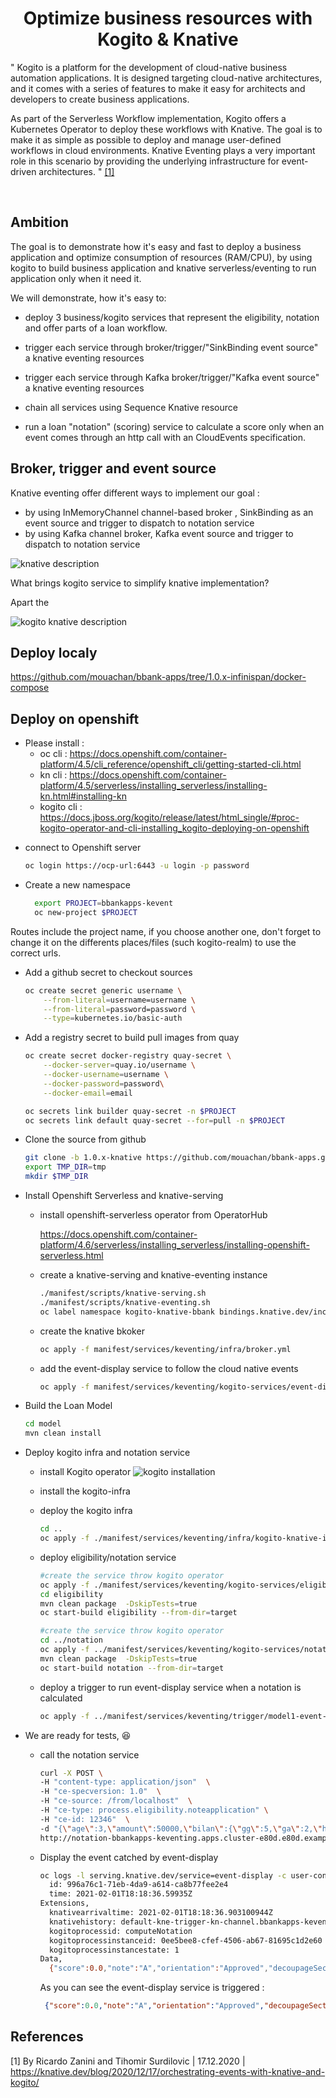 
# <center> Optimize business resources with Kogito & Knative </center>


" Kogito is a platform for the development of cloud-native business automation applications. It is designed targeting cloud-native architectures, and it comes with a series of features to make it easy for architects and developers to create business applications.

As part of the Serverless Workflow implementation, Kogito offers a Kubernetes Operator to deploy these workflows with Knative. The goal is to make it as simple as possible to deploy and manage user-defined workflows in cloud environments. Knative Eventing plays a very important role in this scenario by providing the underlying infrastructure for event-driven architectures. " [[1]](#1)


<br>

## Ambition

The goal is to demonstrate how it's easy and fast to deploy a business application and optimize consumption of resources (RAM/CPU), by using kogito to build business application and knative serverless/eventing to run application only when it need it.

We will demonstrate, how it's easy to:

- deploy 3 business/kogito services that represent the eligibility, notation and offer parts of a loan  workflow.

- trigger each service through broker/trigger/"SinkBinding event source" a knative eventing resources
- trigger each service through Kafka broker/trigger/"Kafka event source" a knative eventing resources

- chain all services using Sequence Knative resource   

- run a loan "notation" (scoring) service to calculate a score only when an event comes through an http call with an CloudEvents specification.

## Broker, trigger and event source 

Knative eventing offer different ways to implement our goal :
  - by using InMemoryChannel channel-based broker , SinkBinding as an event source and trigger to dispatch to  notation service 
  - by using Kafka channel broker, Kafka event source and trigger to dispatch to  notation service     

 ![knative description](./img/archi-broker-trigger-kevent.png)  

What brings kogito service to simplify knative implementation?

Apart the  

 ![kogito knative description](./img/knative-kogito-arch.png)    


## Deploy localy

  https://github.com/mouachan/bbank-apps/tree/1.0.x-infinispan/docker-compose

## Deploy on openshift
- Please install : 
  - oc cli : https://docs.openshift.com/container-platform/4.5/cli_reference/openshift_cli/getting-started-cli.html
  - kn cli : https://docs.openshift.com/container-platform/4.5/serverless/installing_serverless/installing-kn.html#installing-kn
  - kogito cli : https://docs.jboss.org/kogito/release/latest/html_single/#proc-kogito-operator-and-cli-installing_kogito-deploying-on-openshift


* connect to Openshift server

  ```sh
  oc login https://ocp-url:6443 -u login -p password
  ```



* Create a new namespace
  ```sh
    export PROJECT=bbankapps-kevent
    oc new-project $PROJECT
  ```

Routes include the project name, if you choose another one, don't forget to change it on the differents places/files (such kogito-realm) to use the correct urls. 

* Add a github secret to checkout sources

  ```sh
  oc create secret generic username \
      --from-literal=username=username \
      --from-literal=password=password \
      --type=kubernetes.io/basic-auth
  ```

* Add a registry secret to build pull images from quay

  ```sh
  oc create secret docker-registry quay-secret \
      --docker-server=quay.io/username \
      --docker-username=username \
      --docker-password=password\
      --docker-email=email

  oc secrets link builder quay-secret -n $PROJECT
  oc secrets link default quay-secret --for=pull -n $PROJECT
  ```

* Clone the source from github

  ```sh
  git clone -b 1.0.x-knative https://github.com/mouachan/bbank-apps.git cd bbank-apps
  export TMP_DIR=tmp
  mkdir $TMP_DIR
  ```

* Install Openshift Serverless and knative-serving 

  * install openshift-serverless operator from OperatorHub

    https://docs.openshift.com/container-platform/4.6/serverless/installing_serverless/installing-openshift-serverless.html

  * create a knative-serving and knative-eventing instance
    ```sh
    ./manifest/scripts/knative-serving.sh
    ./manifest/scripts/knative-eventing.sh
    oc label namespace kogito-knative-bbank bindings.knative.dev/include=true 
    ```

  * create the knative bkoker
    ```sh
    oc apply -f manifest/services/keventing/infra/broker.yml
    ```
  * add the event-display service to follow the cloud native events 
    ```sh
    oc apply -f manifest/services/keventing/kogito-services/event-display-service.yml
    ```



* Build the Loan Model

  ```sh
  cd model
  mvn clean install
  ```

* Deploy kogito infra and notation service

  * install Kogito operator
    ![kogito installation](./img/install-kogito.png) 

  * install the kogito-infra 

  * deploy the kogito infra 
    ```sh
    cd ..
    oc apply -f ./manifest/services/keventing/infra/kogito-knative-infra.yml -n $PROJECT
    ```

  * deploy eligibility/notation service

    ```sh
    #create the service throw kogito operator 
    oc apply -f ./manifest/services/keventing/kogito-services/eligibility-kogitoapp.yml
    cd eligibility
    mvn clean package  -DskipTests=true
    oc start-build eligibility --from-dir=target 
    ```
    
    ```sh
    #create the service throw kogito operator 
    cd ../notation
    oc apply -f ../manifest/services/keventing/kogito-services/notation-kogitoapp.yml
    mvn clean package  -DskipTests=true
    oc start-build notation --from-dir=target 
    ```
  * deploy a trigger to run event-display service when a notation is calculated
   
    ```sh
    oc apply -f ../manifest/services/keventing/trigger/model1-event-display-trigger.yml
    ```

* We are ready for tests, 😆

  * call the notation service
    ```sh
    curl -X POST \
    -H "content-type: application/json"  \
    -H "ce-specversion: 1.0"  \
    -H "ce-source: /from/localhost"  \
    -H "ce-type: process.eligibility.noteapplication" \
    -H "ce-id: 12346"  \
    -d "{\"age\":3,\"amount\":50000,\"bilan\":{\"gg\":5,\"ga\":2,\"hp\":1,\"hq\":2,\"dl\":50,\"ee\":2,\"siren\":\"423646512\",\"variables\":[]},\"ca\":200000,\"eligible\":false,\"msg\":\"string\",\"nbEmployees\":10,\"notation\":{\"decoupageSectoriel\":0,\"note\":\"string\",\"orientation\":\"string\",\"score\":0,\"typeAiguillage\":\"string\"},\"publicSupport\":true,\"siren\":\"423646512\",\"typeProjet\":\"IRD\"}" \
    http://notation-bbankapps-keventing.apps.cluster-e80d.e80d.example.opentlc.com

    ```
  * Display the event catched by event-display
    ```sh
    oc logs -l serving.knative.dev/service=event-display -c user-container 
      id: 996a76c1-71eb-4da9-a614-ca8b77fee2e4
      time: 2021-02-01T18:18:36.59935Z
    Extensions,
      knativearrivaltime: 2021-02-01T18:18:36.903100944Z
      knativehistory: default-kne-trigger-kn-channel.bbankapps-kevent.svc.cluster.local
      kogitoprocessid: computeNotation
      kogitoprocessinstanceid: 0ee5bee8-cfef-4506-ab67-81695c1d2e60
      kogitoprocessinstancestate: 1
    Data, 
      {"score":0.0,"note":"A","orientation":"Approved","decoupageSectoriel":1.0,"typeAiguillage":"MODELE_1"}
    ``` 

    As you can see the event-display service is triggered  :
    ```json
     {"score":0.0,"note":"A","orientation":"Approved","decoupageSectoriel":1.0,"typeAiguillage":"MODELE_1"} 
    ```
  

## References
<a id="1">[1]</a>
By Ricardo Zanini and Tihomir Surdilovic | 17.12.2020 | 
https://knative.dev/blog/2020/12/17/orchestrating-events-with-knative-and-kogito/ 
